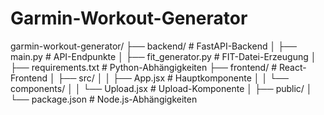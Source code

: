 # Garmin-Workout-Generator

garmin-workout-generator/
├── backend/                 # FastAPI-Backend
│   ├── main.py              # API-Endpunkte
│   ├── fit_generator.py     # FIT-Datei-Erzeugung
│   ├── requirements.txt     # Python-Abhängigkeiten
├── frontend/                # React-Frontend
│   ├── src/
│   │   ├── App.jsx          # Hauptkomponente
│   │   └── components/
│   │       └── Upload.jsx   # Upload-Komponente
│   ├── public/
│   └── package.json         # Node.js-Abhängigkeiten
